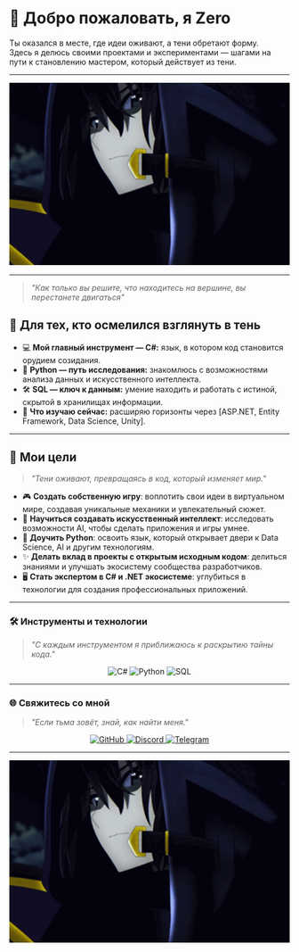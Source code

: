 # 👋 Добро пожаловать, я **Zero**  


Ты оказался в месте, где идеи оживают, а тени обретают форму.  
Здесь я делюсь своими проектами и экспериментами — шагами на пути к становлению мастером, который действует из тени.  

---

<div align="center">
  <img src="https://github.com/ZeroStalker3/ZeroStalker3/raw/main/the-eminence-in-shadow-the-eminence-of-shadow.gif" alt="I AM ATOMIC" width="600" />
</div>

---
> *"Как только вы решите, что находитесь на вершине, вы перестанете двигаться"*   

## 🌌 **Для тех, кто осмелился взглянуть в тень**  
- 💻 **Мой главный инструмент — C#:** язык, в котором код становится орудием созидания.  
- 🐍 **Python — путь исследования:** знакомлюсь с возможностями анализа данных и искусственного интеллекта.  
- 🛠️ **SQL — ключ к данным:** умение находить и работать с истиной, скрытой в хранилищах информации.  
- 🌱 **Что изучаю сейчас:** расширяю горизонты через [ASP.NET, Entity Framework, Data Science, Unity].  

---


## 🌠 **Мои цели**  
> *"Тени оживают, превращаясь в код, который изменяет мир."*  

- 🎮 **Создать собственную игру**: воплотить свои идеи в виртуальном мире, создавая уникальные механики и увлекательный сюжет.  
- 🧠 **Научиться создавать искусственный интеллект**: исследовать возможности AI, чтобы сделать приложения и игры умнее.  
- 🐍 **Доучить Python**: освоить язык, который открывает двери к Data Science, AI и другим технологиям.  
- ✨ **Делать вклад в проекты с открытым исходным кодом**: делиться знаниями и улучшать экосистему сообщества разработчиков.  
- 🖥️ **Стать экспертом в C# и .NET экосистеме**: углубиться в технологии для создания профессиональных приложений.  

---

### 🛠️ **Инструменты и технологии**  
> *"С каждым инструментом я приближаюсь к раскрытию тайны кода."*  

<div align="center">
  <img src="https://img.shields.io/badge/C%23-%23239120.svg?style=for-the-badge&logo=c-sharp&logoColor=white" alt="C#" />
  <img src="https://img.shields.io/badge/Python-%2314354C.svg?style=for-the-badge&logo=python&logoColor=white" alt="Python" />
  <img src="https://img.shields.io/badge/SQL-%2300f.svg?style=for-the-badge&logo=microsoft-sql-server&logoColor=white" alt="SQL" />
</div>

---

### 🌐 **Свяжитесь со мной**  
> *"Если тьма зовёт, знай, как найти меня."*  

<div align="center">
  <a href="https://github.com/ZeroStalker3" target="_blank">
    <img src="https://img.shields.io/badge/GitHub-%2312100E.svg?style=for-the-badge&logo=github&logoColor=white" alt="GitHub" />
  </a>
  <a href="https://discord.com/users/373804077932609536" target="_blank">
    <img src="https://img.shields.io/badge/Discord-%237289DA.svg?style=for-the-badge&logo=discord&logoColor=white" alt="Discord" />
  </a>
  <a href="https://t.me/Shad_Zero" target="_blank">
    <img src="https://img.shields.io/badge/Telegram-%232CA5E0.svg?style=for-the-badge&logo=telegram&logoColor=white" alt="Telegram" />
  </a>
</div>

---

<div align="center">
  <img src="https://github.com/ZeroStalker3/ZeroStalker3/raw/main/the-eminence-in-shadow-the-eminence-of-shadow.gif" alt="I AM ATOMIC" width="600" />
</div>
